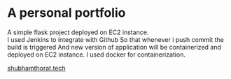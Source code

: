 # A personal portfolio 
A simple flask project deployed on EC2 instance.  
I used Jenkins to integrate with Github 
So that whenever i push commit the build is triggered 
And new version of application will be containerized and deployed on EC2 instance.
I used docker for containerization.

<a href="http://shubhamthorat.tech" target="_blank">shubhamthorat.tech</a>

